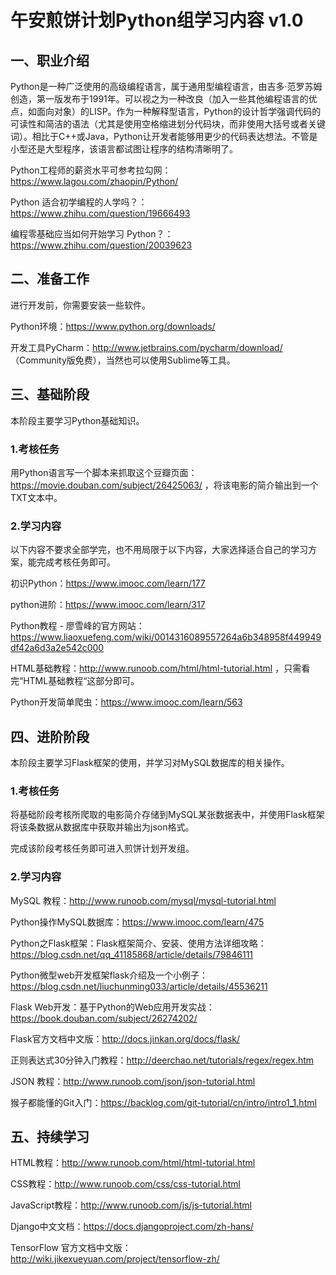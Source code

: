 # 午安煎饼计划Python组学习内容 v1.0

## 一、职业介绍

Python是一种广泛使用的高级编程语言，属于通用型编程语言，由吉多·范罗苏姆创造，第一版发布于1991年。可以视之为一种改良（加入一些其他编程语言的优点，如面向对象）的LISP。作为一种解释型语言，Python的设计哲学强调代码的可读性和简洁的语法（尤其是使用空格缩进划分代码块，而非使用大括号或者关键词）。相比于C++或Java，Python让开发者能够用更少的代码表达想法。不管是小型还是大型程序，该语言都试图让程序的结构清晰明了。

Python工程师的薪资水平可参考拉勾网：https://www.lagou.com/zhaopin/Python/

Python 适合初学编程的人学吗？：https://www.zhihu.com/question/19666493

编程零基础应当如何开始学习 Python？：https://www.zhihu.com/question/20039623

## 二、准备工作

进行开发前，你需要安装一些软件。

Python环境：https://www.python.org/downloads/

开发工具PyCharm：http://www.jetbrains.com/pycharm/download/ （Community版免费），当然也可以使用Sublime等工具。

## 三、基础阶段

本阶段主要学习Python基础知识。

### 1.考核任务

用Python语言写一个脚本来抓取这个豆瓣页面：https://movie.douban.com/subject/26425063/ ，将该电影的简介输出到一个TXT文本中。

### 2.学习内容

以下内容不要求全部学完，也不用局限于以下内容，大家选择适合自己的学习方案，能完成考核任务即可。

初识Python：https://www.imooc.com/learn/177

python进阶：https://www.imooc.com/learn/317

Python教程 - 廖雪峰的官方网站：https://www.liaoxuefeng.com/wiki/0014316089557264a6b348958f449949df42a6d3a2e542c000

HTML基础教程：http://www.runoob.com/html/html-tutorial.html ，只需看完“HTML基础教程“这部分即可。

Python开发简单爬虫：https://www.imooc.com/learn/563

## 四、进阶阶段

本阶段主要学习Flask框架的使用，并学习对MySQL数据库的相关操作。

### 1.考核任务

将基础阶段考核所爬取的电影简介存储到MySQL某张数据表中，并使用Flask框架将该条数据从数据库中获取并输出为json格式。

完成该阶段考核任务即可进入煎饼计划开发组。

### 2.学习内容

MySQL 教程：http://www.runoob.com/mysql/mysql-tutorial.html

Python操作MySQL数据库：https://www.imooc.com/learn/475

Python之Flask框架：Flask框架简介、安装、使用方法详细攻略：https://blog.csdn.net/qq_41185868/article/details/79846111

Python微型web开发框架flask介绍及一个小例子：https://blog.csdn.net/liuchunming033/article/details/45536211

Flask Web开发：基于Python的Web应用开发实战：https://book.douban.com/subject/26274202/

Flask官方文档中文版：http://docs.jinkan.org/docs/flask/

正则表达式30分钟入门教程：http://deerchao.net/tutorials/regex/regex.htm

JSON 教程：http://www.runoob.com/json/json-tutorial.html

猴子都能懂的Git入门：https://backlog.com/git-tutorial/cn/intro/intro1_1.html

## 五、持续学习

HTML教程：http://www.runoob.com/html/html-tutorial.html

CSS教程：http://www.runoob.com/css/css-tutorial.html

JavaScript教程：http://www.runoob.com/js/js-tutorial.html

Django中文文档：https://docs.djangoproject.com/zh-hans/

TensorFlow 官方文档中文版：http://wiki.jikexueyuan.com/project/tensorflow-zh/